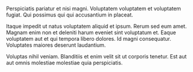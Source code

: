 Perspiciatis pariatur et nisi magni. Voluptatem voluptatem et voluptatem fugiat. Qui possimus qui qui accusantium in placeat.
 Itaque impedit ut natus voluptatem aliquid et ipsum. Rerum sed eum amet. Magnam enim non et deleniti harum eveniet sint voluptatum et. Eaque voluptatem aut et qui tempora libero dolores. Id magni consequatur. Voluptates maiores deserunt laudantium.
 Voluptas nihil veniam. Blanditiis et enim velit sit ut corporis tenetur. Est aut aut omnis molestiae molestiae quia perspiciatis.
